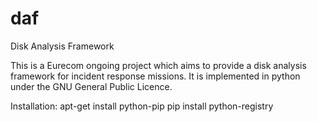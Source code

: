 # daf
Disk Analysis Framework

This is a Eurecom ongoing project which aims to provide a disk analysis framework for incident response missions. It is implemented in python under the GNU General Public Licence.

Installation:
    apt-get install python-pip
    pip install python-registry

